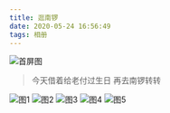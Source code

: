 ```yaml
---
title: 逛南锣
date: 2020-05-24 16:56:49
tags: 相册
---
```


![首屏图](https://s1.ax1x.com/2020/07/20/UhSi8S.jpg)

<!-- more -->

> 今天借着给老付过生日 再去南锣转转

![图1](https://s1.ax1x.com/2020/07/20/UfjC6A.jpg)
![图2](https://s1.ax1x.com/2020/07/20/UfXzfe.jpg)
![图3](https://s1.ax1x.com/2020/07/20/UfXXTK.jpg)
![图4](https://s1.ax1x.com/2020/07/20/UfXvFO.jpg)
![图5](https://s1.ax1x.com/2020/07/20/UfXxYD.jpg)
